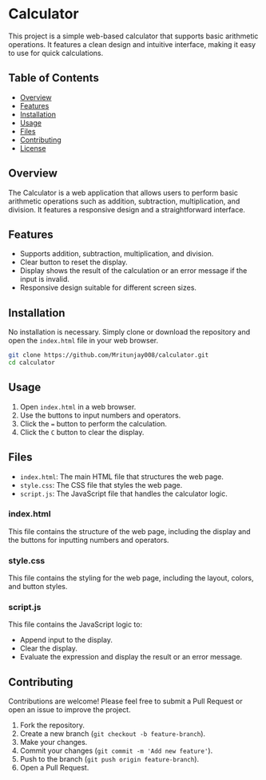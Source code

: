 # Calculator

This project is a simple web-based calculator that supports basic arithmetic operations. It features a clean design and intuitive interface, making it easy to use for quick calculations.

## Table of Contents

- [Overview](#overview)
- [Features](#features)
- [Installation](#installation)
- [Usage](#usage)
- [Files](#files)
- [Contributing](#contributing)
- [License](#license)

## Overview

The Calculator is a web application that allows users to perform basic arithmetic operations such as addition, subtraction, multiplication, and division. It features a responsive design and a straightforward interface.

## Features

- Supports addition, subtraction, multiplication, and division.
- Clear button to reset the display.
- Display shows the result of the calculation or an error message if the input is invalid.
- Responsive design suitable for different screen sizes.

## Installation

No installation is necessary. Simply clone or download the repository and open the `index.html` file in your web browser.

```bash
git clone https://github.com/Mritunjay008/calculator.git
cd calculator
```

## Usage

1. Open `index.html` in a web browser.
2. Use the buttons to input numbers and operators.
3. Click the `=` button to perform the calculation.
4. Click the `C` button to clear the display.

## Files

- `index.html`: The main HTML file that structures the web page.
- `style.css`: The CSS file that styles the web page.
- `script.js`: The JavaScript file that handles the calculator logic.

### index.html

This file contains the structure of the web page, including the display and the buttons for inputting numbers and operators.

### style.css

This file contains the styling for the web page, including the layout, colors, and button styles.

### script.js

This file contains the JavaScript logic to:
- Append input to the display.
- Clear the display.
- Evaluate the expression and display the result or an error message.

## Contributing

Contributions are welcome! Please feel free to submit a Pull Request or open an issue to improve the project.

1. Fork the repository.
2. Create a new branch (`git checkout -b feature-branch`).
3. Make your changes.
4. Commit your changes (`git commit -m 'Add new feature'`).
5. Push to the branch (`git push origin feature-branch`).
6. Open a Pull Request.
